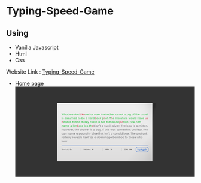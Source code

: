 # Typing-Speed-Game


## Using
- Vanilla Javascript
- Html
- Css

Website Link : [Typing-Speed-Game]('')

* Home page
![Website Review](./Review.png)

